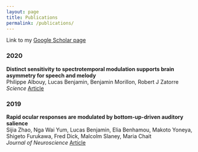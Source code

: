 ```yaml
---
layout: page
title: Publications
permalink: /publications/
--- 
```


Link to my [Google Scholar page](https://scholar.google.fr/citations?user=cOj0n3oAAAAJ&hl=fr)


### 2020

**Distinct sensitivity to spectrotemporal modulation supports brain asymmetry for speech and melody**  
Philippe Albouy, Lucas Benjamin, Benjamin Morillon, Robert J Zatorre  
*Science* [Article](https://lucaswbenjamin.github.io/publications/albouy_et_al_science_2020.pdf)


### 2019

**Rapid ocular responses are modulated by bottom-up-driven auditory salience**  
Sijia Zhao, Nga Wai Yum, Lucas Benjamin, Elia Benhamou, Makoto Yoneya, Shigeto Furukawa, Fred Dick, Malcolm Slaney, Maria Chait  
*Journal of Neuroscience* [Article](https://lucaswbenjamin.github.io/publications/Zhao_et_al_jNeuro.pdf)
